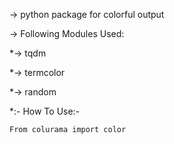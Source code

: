 -> python package for colorful output

-> Following Modules Used:

*-> tqdm

*-> termcolor

*-> random


*:- How To Use:-

    From colurama import color
